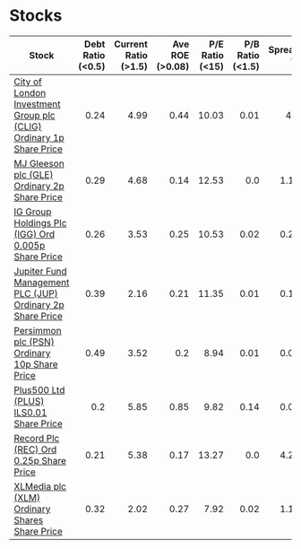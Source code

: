 # Stocks
| Stock | Debt Ratio (<0.5) | Current Ratio (>1.5) | Ave ROE (>0.08)| P/E Ratio (<15)| P/B Ratio (<1.5)| Spread % |
| ----- | -----------------:| -------------------:| --------------:| --------------:| ---------------:| --------:|
|[City of London Investment Group plc (CLIG) Ordinary 1p Share Price ](https://www.hl.co.uk/shares/shares-search-results/c/city-of-london-investment-group-ordinary-1p "Link")|0.24|4.99|0.44|10.03|0.01|4.3|
|[MJ Gleeson plc (GLE) Ordinary 2p Share Price ](https://www.hl.co.uk/shares/shares-search-results/g/gleeson-m.j-group-plc-ordinary-2p "Link")|0.29|4.68|0.14|12.53|0.0|1.13|
|[IG Group Holdings Plc (IGG) Ord 0.005p Share Price ](https://www.hl.co.uk/shares/shares-search-results/i/ig-group-holdings-plc-ord-0.005p "Link")|0.26|3.53|0.25|10.53|0.02|0.24|
|[Jupiter Fund Management PLC (JUP) Ordinary 2p Share Price ](https://www.hl.co.uk/shares/shares-search-results/j/jupiter-fund-management-plc-ordinary-2p "Link")|0.39|2.16|0.21|11.35|0.01|0.16|
|[Persimmon plc (PSN) Ordinary 10p Share Price ](https://www.hl.co.uk/shares/shares-search-results/p/persimmon-plc-ordinary-10p "Link")|0.49|3.52|0.2|8.94|0.01|0.09|
|[Plus500 Ltd (PLUS) ILS0.01 Share Price ](https://www.hl.co.uk/shares/shares-search-results/p/plus500-ltd-ordinary-ils0.01 "Link")|0.2|5.85|0.85|9.82|0.14|0.08|
|[Record Plc (REC) Ord 0.25p Share Price ](https://www.hl.co.uk/shares/shares-search-results/r/record-plc-ord-0.25p "Link")|0.21|5.38|0.17|13.27|0.0|4.26|
|[XLMedia plc (XLM) Ordinary Shares Share Price ](https://www.hl.co.uk/shares/shares-search-results/x/xlmedia-plc-ordinary-shares "Link")|0.32|2.02|0.27|7.92|0.02|1.19|
